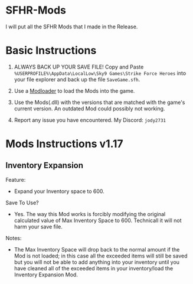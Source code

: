 # SFHR-Mods
I will put all the SFHR Mods that I made in the Release. 

# Basic Instructions

1. ALWAYS BACK UP YOUR SAVE FILE! 
Copy and Paste `%USERPROFILE%\AppData\LocalLow\Sky9 Games\Strike Force Heroes` into your file explorer and back up the file `SaveGame.sfh`.

2. Use a [Modloader](https://github.com/Jody2731/SFHR-Modloader/releases) to load the Mods into the game.
	
3. Use the Mods(.dll) with the versions that are matched with the game's current version. An outdated Mod could possibly not working.
	
4. Report any issue you have encountered. My Discord: `jody2731`


# Mods Instructions v1.17

Inventory Expansion
---------------------------------------------------
Feature:
- Expand your Inventory space to 600.

Save To Use?
- Yes. The way this Mod works is forcibly modifying the original calculated value of Max Inventory Space to 600. Technicall it will not harm your save file.

Notes:
- The Max Inventory Space will drop back to the normal amount if the Mod is not loaded; in this case all the exceeded items will still be saved but you will not be able to add anything into your inventory until you have cleaned all of the exceeded items in your inventory/load the Inventory Expansion Mod.

